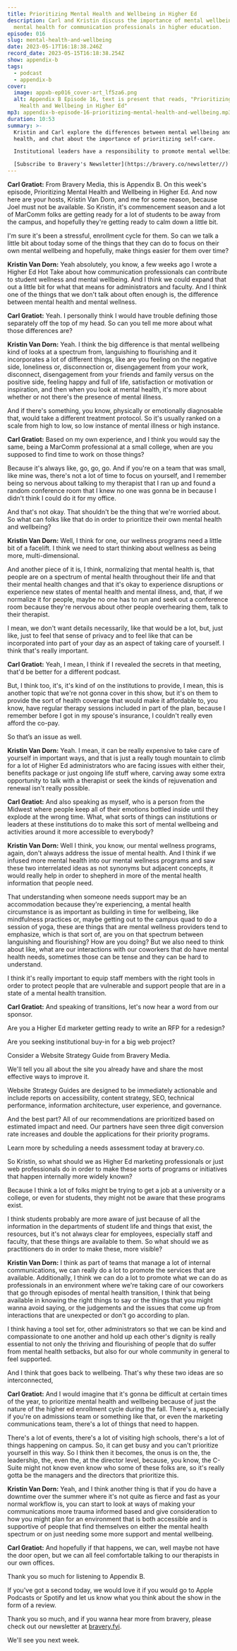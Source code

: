 ```yaml
---
title: Prioritizing Mental Health and Wellbeing in Higher Ed
description: Carl and Kristin discuss the importance of mental wellbeing and
  mental health for communication professionals in higher education.
episode: 016
slug: mental-health-and-wellbeing
date: 2023-05-17T16:18:38.246Z
record_date: 2023-05-15T16:18:38.254Z
show: appendix-b
tags:
  - podcast
  - appendix-b
cover:
  image: appxb-ep016_cover-art_lf5za6.png
  alt: Appendix B Episode 16, text is present that reads, "Prioritizing Mental
    Health and Wellbeing in Higher Ed"
mp3: appendix-b-episode-16-prioritizing-mental-health-and-wellbeing.mp3
duration: 10:53
summary: >-
  Kristin and Carl explore the differences between mental wellbeing and mental
  health, and chat about the importance of prioritizing self-care.

  Institutional leaders have a responsibility to promote mental wellbeing programs and to make them more accessible to employees.

  [Subscribe to Bravery's Newsletter](https://bravery.co/newsletter//) / [Follow Kristin](https://www.linkedin.com/in/kristinvandorn/) / [Follow Bravery on LinkedIn](https://www.linkedin.com/company/2709554/)
---
```

**Carl Gratiot:** From Bravery Media, this is Appendix B. On this week's episode, Prioritizing Mental Health and Wellbeing in Higher Ed. And now here are your hosts, Kristin Van Dorn, and me for some reason, because Joel must not be available. So Kristin, it's commencement season and a lot of MarComm folks are getting ready for a lot of students to be away from the campus, and hopefully they're getting ready to calm down a little bit.

I'm sure it's been a stressful, enrollment cycle for them. So can we talk a little bit about today some of the things that they can do to focus on their own mental wellbeing and hopefully, make things easier for them over time?

**Kristin Van Dorn:** Yeah absolutely, you know, a few weeks ago I wrote a Higher Ed Hot Take about how communication professionals can contribute to student wellness and mental wellbeing. And I think we could expand that out a little bit for what that means for administrators and faculty. And I think one of the things that we don't talk about often enough is, the difference between mental health and mental wellness.

**Carl Gratiot:** Yeah. I personally think I would have trouble defining those separately off the top of my head. So can you tell me more about what those differences are? 

**Kristin Van Dorn:** Yeah. I think the big difference is that mental wellbeing kind of looks at a spectrum from, languishing to flourishing and it incorporates a lot of different things, like are you feeling on the negative side, loneliness or, disconnection or, disengagement from your work, disconnect, disengagement from your friends and family versus on the positive side, feeling happy and full of life, satisfaction or motivation or inspiration, and then when you look at mental health, it's more about whether or not there's the presence of mental illness.

And if there's something, you know, physically or emotionally diagnosable that, would take a different treatment protocol. So it's usually ranked on a scale from high to low, so low instance of mental illness or high instance.

**Carl Gratiot:** Based on my own experience, and I think you would say the same, being a MarComm professional at a small college, when are you supposed to find time to work on those things?

Because it's always like, go, go, go. And if you're on a team that was small, like mine was, there's not a lot of time to focus on yourself, and I remember being so nervous about talking to my therapist that I ran up and found a random conference room that I knew no one was gonna be in because I didn't think I could do it for my office.

And that's not okay. That shouldn't be the thing that we're worried about. So what can folks like that do in order to prioritize their own mental health and wellbeing?

**Kristin Van Dorn:** Well, I think for one, our wellness programs need a little bit of a facelift. I think we need to start thinking about wellness as being more, multi-dimensional.

And another piece of it is, I think, normalizing that mental health is, that people are on a spectrum of mental health throughout their life and that their mental health changes and that it's okay to experience disruptions or experience new states of mental health and mental illness, and, that, if we normalize it for people, maybe no one has to run and seek out a conference room because they're nervous about other people overhearing them, talk to their therapist.

I mean, we don't want details necessarily, like that would be a lot, but, just like, just to feel that sense of privacy and to feel like that can be incorporated into part of your day as an aspect of taking care of yourself. I think that's really important.

**Carl Gratiot:** Yeah, I mean, I think if I revealed the secrets in that meeting, that'd be better for a different podcast.

But, I think too, it's, it's kind of on the institutions to provide, I mean, this is another topic that we're not gonna cover in this show, but it's on them to provide the sort of health coverage that would make it affordable to, you know, have regular therapy sessions included in part of the plan, because I remember before I got in my spouse's insurance, I couldn't really even afford the co-pay.

So that’s an issue as well.

**Kristin Van Dorn:** Yeah. I mean, it can be really expensive to take care of yourself in important ways, and that is just a really tough mountain to climb for a lot of Higher Ed administrators who are facing issues with either their, benefits package or just ongoing life stuff where, carving away some extra opportunity to talk with a therapist or seek the kinds of rejuvenation and renewal isn't really possible.

**Carl Gratiot:** And also speaking as myself, who is a person from the Midwest where people keep all of their emotions bottled inside until they explode at the wrong time. What, what sorts of things can institutions or leaders at these institutions do to make this sort of mental wellbeing and activities around it more accessible to everybody?

**Kristin Van Dorn:** Well I think, you know, our mental wellness programs, again, don't always address the issue of mental health. And I think if we infused more mental health into our mental wellness programs and saw these two interrelated ideas as not synonyms but adjacent concepts, it would really help in order to shepherd in more of the mental health information that people need.

That understanding when someone needs support may be an accommodation because they're experiencing, a mental health circumstance is as important as building in time for wellbeing, like mindfulness practices or, maybe getting out to the campus quad to do a session of yoga, these are things that are mental wellness providers tend to emphasize, which is that sort of, are you on that spectrum between languishing and flourishing? How are you doing? But we also need to think about like, what are our interactions with our coworkers that do have mental health needs, sometimes those can be tense and they can be hard to understand.

I think it's really important to equip staff members with the right tools in order to protect people that are vulnerable and support people that are in a state of a mental health transition.

**Carl Gratiot:** And speaking of transitions, let's now hear a word from our sponsor. 

Are you a Higher Ed marketer getting ready to write an RFP for a redesign?

Are you seeking institutional buy-in for a big web project? 

Consider a Website Strategy Guide from Bravery Media. 

We'll tell you all about the site you already have and share the most effective ways to improve it. 

Website Strategy Guides are designed to be immediately actionable and include reports on accessibility, content strategy, SEO, technical performance, information architecture, user experience, and governance. 

And the best part? All of our recommendations are prioritized based on estimated impact and need. Our partners have seen three digit conversion rate increases and double the applications for their priority programs. 

Learn more by scheduling a needs assessment today at bravery.co.

So Kristin, so what should we as Higher Ed marketing professionals or just web professionals do in order to make these sorts of programs or initiatives that happen internally more widely known? 

Because I think a lot of folks might be trying to get a job at a university or a college, or even for students, they might not be aware that these programs exist.

I think students probably are more aware of just because of all the information in the departments of student life and things that exist, the resources, but it's not always clear for employees, especially staff and faculty, that these things are available to them. So what should we as practitioners do in order to make these, more visible?

**Kristin Van Dorn:** I think as part of teams that manage a lot of internal communications, we can really do a lot to promote the services that are available. Additionally, I think we can do a lot to promote what we can do as professionals in an environment where we're taking care of our coworkers that go through episodes of mental health transition, I think that being available in knowing the right things to say or the things that you might wanna avoid saying, or the judgements and the issues that come up from interactions that are unexpected or don't go according to plan.

I think having a tool set for, other administrators so that we can be kind and compassionate to one another and hold up each other's dignity is really essential to not only the thriving and flourishing of people that do suffer from mental health setbacks, but also for our whole community in general to feel supported.

And I think that goes back to wellbeing. That's why these two ideas are so interconnected, 

**Carl Gratiot:** And I would imagine that it's gonna be difficult at certain times of the year, to prioritize mental health and wellbeing because of just the nature of the higher ed enrollment cycle during the fall. There's a, especially if you're on admissions team or something like that, or even the marketing communications team, there's a lot of things that need to happen.

There's a lot of events, there's a lot of visiting high schools, there's a lot of things happening on campus. So, it can get busy and you can't prioritize yourself in this way. So I think then it becomes, the onus is on the, the leadership, the, even the, at the director level, because, you know, the C-Suite might not know even know who some of these folks are, so it's really gotta be the managers and the directors that prioritize this.

**Kristin Van Dorn:** Yeah, and I think another thing is that if you do have a downtime over the summer where it's not quite as fierce and fast as your normal workflow is, you can start to look at ways of making your communications more trauma informed based and give consideration to how you might plan for an environment that is both accessible and is supportive of people that find themselves on either the mental health spectrum or on just needing some more support and mental wellbeing. 

**Carl Gratiot:** And hopefully if that happens, we can, well maybe not have the door open, but we can all feel comfortable talking to our therapists in our own offices.

Thank you so much for listening to Appendix B. 

If you've got a second today, we would love it if you would go to Apple Podcasts or Spotify and let us know what you think about the show in the form of a review. 

Thank you so much, and if you wanna hear more from bravery, please check out our newsletter at [bravery.fyi](https://bravery.co/newsletter/).

We'll see you next week.